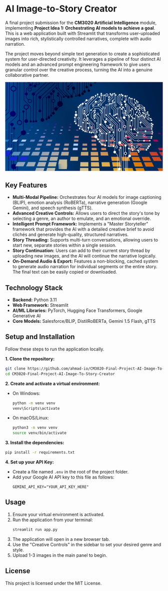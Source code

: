 # AI Image-to-Story Creator

A final project submission for the **CM3020 Artificial Intelligence** module, implementing **Project Idea 1: Orchestrating AI models to achieve a goal**. This is a web application built with Streamlit that transforms user-uploaded images into rich, stylistically controlled narratives, complete with audio narration.

The project moves beyond simple text generation to create a sophisticated system for user-directed creativity. It leverages a pipeline of four distinct AI models and an advanced prompt engineering framework to give users granular control over the creative process, turning the AI into a genuine collaborative partner.

![Application Screenshot](./final_app_screenshot.jpg)

## Key Features

-   **Multi-Modal Pipeline:** Orchestrates four AI models for image captioning (BLIP), emotion analysis (RoBERTa), narrative generation (Google Gemini), and speech synthesis (gTTS).
-   **Advanced Creative Controls:** Allows users to direct the story's tone by selecting a genre, an author to emulate, and an emotional override.
-   **Intelligent Prompt Framework:** Implements a "Master Storyteller" framework that provides the AI with a detailed creative brief to avoid clichés and generate high-quality, structured narratives.
-   **Story Threading:** Supports multi-turn conversations, allowing users to start new, separate stories within a single session.
-   **Story Continuation:** Users can add to their current story thread by uploading new images, and the AI will continue the narrative logically.
-   **On-Demand Audio & Export:** Features a non-blocking, cached system to generate audio narration for individual segments or the entire story. The final text can be easily copied or downloaded.

## Technology Stack

-   **Backend:** Python 3.11
-   **Web Framework:** Streamlit
-   **AI/ML Libraries:** PyTorch, Hugging Face Transformers, Google Generative AI
-   **Core Models:** Salesforce/BLIP, DistilRoBERTa, Gemini 1.5 Flash, gTTS

## Setup and Installation

Follow these steps to run the application locally.

**1. Clone the repository:**
```bash
git clone https://github.com/ahmad-io/CM3020-Final-Project-AI-Image-To-Story-Creator.git
cd CM3020-Final-Project-AI-Image-To-Story-Creator
```

**2. Create and activate a virtual environment:**

-   On Windows:
    ```bash
    python -m venv venv
    venv\Scripts\activate
    ```
-   On macOS/Linux:
    ```bash
    python3 -m venv venv
    source venv/bin/activate
    ```

**3. Install the dependencies:**
```bash
pip install -r requirements.txt
```

**4. Set up your API Key:**
-   Create a file named `.env` in the root of the project folder.
-   Add your Google AI API key to this file as follows:
    ```
    GEMINI_API_KEY="YOUR_API_KEY_HERE"
    ```

## Usage

1.  Ensure your virtual environment is activated.
2.  Run the application from your terminal:
    ```bash
    streamlit run app.py
    ```
3.  The application will open in a new browser tab.
4.  Use the "Creative Controls" in the sidebar to set your desired genre and style.
5.  Upload 1-3 images in the main panel to begin.

## License

This project is licensed under the MIT License.